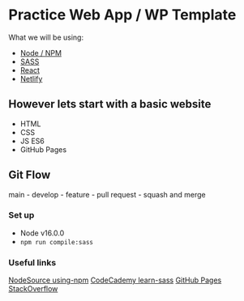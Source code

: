 # Practice Web App / WP Template
What we will be using:
- [Node / NPM](https://nodejs.org/en/download/)
- [SASS](https://sass-lang.com/)
- [React](https://reactjs.org/)
- [Netlify](https://www.netlify.com/)

## However lets start with a basic website
- HTML
- CSS
- JS ES6 
- GitHub Pages

## Git Flow
main - develop - feature - pull request - squash and merge

### Set up
- Node v16.0.0
- `npm run compile:sass`

### Useful links
[NodeSource using-npm](https://nodesource.com/blog/an-absolute-beginners-guide-to-using-npm/)
[CodeCademy learn-sass](https://www.codecademy.com/learn/learn-sass)
[GitHub Pages](https://pages.github.com/)
[StackOverflow](https://stackoverflow.com/a/11947816)
